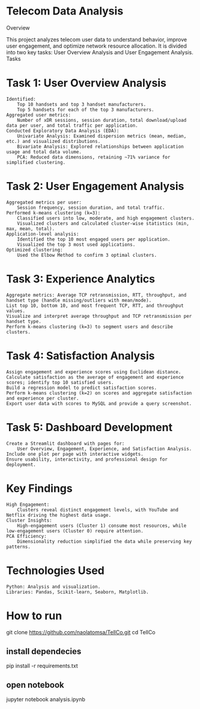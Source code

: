 # Telecom Data Analysis
Overview

This project analyzes telecom user data to understand behavior, improve user engagement, and optimize network resource allocation. It is divided into two key tasks: User Overview Analysis and User Engagement Analysis.
Tasks
# Task 1: User Overview Analysis

    Identified:
        Top 10 handsets and top 3 handset manufacturers.
        Top 5 handsets for each of the top 3 manufacturers.
    Aggregated user metrics:
        Number of xDR sessions, session duration, total download/upload data per user, and total traffic per application.
    Conducted Exploratory Data Analysis (EDA):
        Univariate Analysis: Examined dispersion metrics (mean, median, etc.) and visualized distributions.
        Bivariate Analysis: Explored relationships between application usage and total data volume.
        PCA: Reduced data dimensions, retaining ~71% variance for simplified clustering.

# Task 2: User Engagement Analysis

    Aggregated metrics per user:
        Session frequency, session duration, and total traffic.
    Performed k-means clustering (k=3):
        Classified users into low, moderate, and high engagement clusters.
        Visualized clusters and calculated cluster-wise statistics (min, max, mean, total).
    Application-level analysis:
        Identified the top 10 most engaged users per application.
        Visualized the top 3 most used applications.
    Optimized clustering:
        Used the Elbow Method to confirm 3 optimal clusters.



# Task 3: Experience Analytics

    Aggregate metrics: Average TCP retransmission, RTT, throughput, and handset type (handle missing/outliers with mean/mode).
    List top 10, bottom 10, and most frequent TCP, RTT, and throughput values.
    Visualize and interpret average throughput and TCP retransmission per handset type.
    Perform k-means clustering (k=3) to segment users and describe clusters.

# Task 4: Satisfaction Analysis

    Assign engagement and experience scores using Euclidean distance.
    Calculate satisfaction as the average of engagement and experience scores; identify top 10 satisfied users.
    Build a regression model to predict satisfaction scores.
    Perform k-means clustering (k=2) on scores and aggregate satisfaction and experience per cluster.
    Export user data with scores to MySQL and provide a query screenshot.

# Task 5: Dashboard Development

    Create a Streamlit dashboard with pages for:
        User Overview, Engagement, Experience, and Satisfaction Analysis.
    Include one plot per page with interactive widgets.
    Ensure usability, interactivity, and professional design for deployment.

# Key Findings

    High Engagement:
        Clusters reveal distinct engagement levels, with YouTube and Netflix driving the highest data usage.
    Cluster Insights:
        High-engagement users (Cluster 1) consume most resources, while low-engagement users (Cluster 0) require attention.
    PCA Efficiency:
        Dimensionality reduction simplified the data while preserving key patterns.

# Technologies Used

    Python: Analysis and visualization.
    Libraries: Pandas, Scikit-learn, Seaborn, Matplotlib.

# How to run 

git clone https://github.com/naolatomsa/TellCo.git
cd TellCo

## install dependecies 

pip install -r requirements.txt

## open notebook 
jupyter notebook analysis.ipynb


